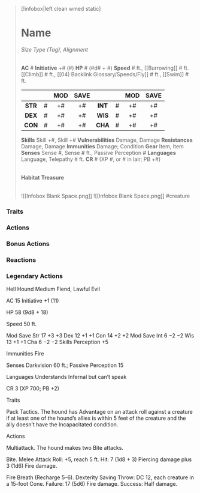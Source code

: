 > [!infobox|left clean wmed static]
> # Name
> *Size Type (Tag), Alignment*
> 
> | |
> | - |
> **AC** # **Initiative** +# (#)
> **HP** # (#d# + #)
> **Speed** # ft., [[Burrowing]] # ft. [[Climb]] # ft., [[04) Backlink Glossary/Speeds/Fly]] # ft., [[Swim]] # ft.
> 
> | | | MOD | SAVE | | | MOD | SAVE |
> | :-: | :-: | :-: | :-: | :-: | :-: | :-: | :-: |
> | **STR** | # | +# | +# | **INT** | # | +# | +# | 
> | **DEX** | # | +# | +# | **WIS** | # | +# | +# |
> | **CON** | # | +# | +# | **CHA** | # | +# | +# |
> **Skills** Skill +#, Skill +#
> **Vulnerabilities** Damage, Damage
> **Resistances** Damage, Damage
> **Immunities** Damage; Condition
> **Gear** Item, Item
> **Senses** Sense #, Sense # ft., Passive Perception #
> **Languages** Language, Telepathy # ft.
> **CR** # (XP #, or # in lair; PB +#)
>
> | |
> | - |
> **Habitat**
> **Treasure**
> 
> | |
> | - |
> ![[Infobox Blank Space.png]]
> ![[Infobox Blank Space.png]]
> #creature 


### Traits
### Actions
### Bonus Actions
### Reactions
### Legendary Actions
Hell Hound
Medium Fiend, Lawful Evil

AC 15 Initiative +1 (11)

HP 58 (9d8 + 18)

Speed 50 ft.

Mod	Save
Str	17	+3	+3
Dex	12	+1	+1
Con	14	+2	+2
Mod	Save
Int	6	−2	−2
Wis	13	+1	+1
Cha	6	−2	−2
Skills Perception +5

Immunities Fire

Senses Darkvision 60 ft.; Passive Perception 15

Languages Understands Infernal but can’t speak

CR 3 (XP 700; PB +2)

Traits

Pack Tactics. The hound has Advantage on an attack roll against a creature if at least one of the hound’s allies is within 5 feet of the creature and the ally doesn’t have the Incapacitated condition.

Actions

Multiattack. The hound makes two Bite attacks.

Bite. Melee Attack Roll: +5, reach 5 ft. Hit: 7 (1d8 + 3) Piercing damage plus 3 (1d6) Fire damage.

Fire Breath (Recharge 5–6). Dexterity Saving Throw: DC 12, each creature in a 15-foot Cone. Failure: 17 (5d6) Fire damage. Success: Half damage.